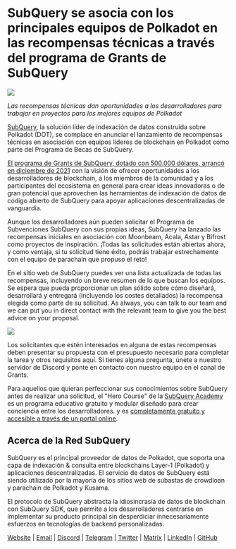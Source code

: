 # SubQuery se asocia con los principales equipos de Polkadot en las recompensas técnicas a través del programa de Grants de SubQuery

![](https://miro.medium.com/max/1400/0*KlrhjUy3MRRT98OO)

_Las recompensas técnicas dan oportunidades a los desarrolladores para trabajar en proyectos para los mejores equipos de Polkadot_

[SubQuery](https://subquery.network/), la solución líder de indexación de datos construida sobre Polkadot (DOT), se complace en anunciar el lanzamiento de recompensas técnicas en asociación con equipos líderes de blockchain en Polkadot como parte del Programa de Becas de SubQuery.

[El programa de Grants de SubQuery, dotado con 500.000 dólares, arrancó en diciembre de 2021](./20211222-grants.md) con la visión de ofrecer oportunidades a los desarrolladores de blockchain, a los miembros de la comunidad y a los participantes del ecosistema en general para crear ideas innovadoras o de gran potencial que aprovechen las herramientas de indexación de datos de código abierto de SubQuery para apoyar aplicaciones descentralizadas de vanguardia.

Aunque los desarrolladores aún pueden solicitar el Programa de Subvenciones SubQuery con sus propias ideas, SubQuery ha lanzado las recompensas iniciales en asociación con Moonbeam, Acala, Astar y Bifrost como proyectos de inspiración. ¡Todas las solicitudes están abiertas ahora, y como ventaja, si tu solicitud tiene éxito, podrás trabajar estrechamente con el equipo de parachain que propuso el reto!

En el sitio web de SubQuery puedes ver una lista actualizada de todas las recompensas, incluyendo un breve resumen de lo que buscan los equipos. Se espera que pueda proporcionar un plan sólido sobre cómo diseñará, desarrollará y entregará (incluyendo los costes detallados) la recompensa elegida como parte de su solicitud. As always, you can talk to our team and we can put you in direct contact with the relevant team to give you the best advice on your proposal.

![](https://miro.medium.com/max/1400/0*o2m57G86Tyi2UWiQ)

Los solicitantes que estén interesados en alguna de estas recompensas deben presentar su propuesta con el presupuesto necesario para completar la tarea y otros requisitos aquí. Si tienes alguna pregunta, únete a nuestro servidor de Discord y ponte en contacto con nuestro equipo en el canal de Grants.

Para aquellos que quieran perfeccionar sus conocimientos sobre SubQuery antes de realizar una solicitud, el "Hero Course" de la [SubQuery Academy](./20211018-subquery-launches-the-subquery-academy.md) es un programa educativo gratuito y modular diseñado para crear conciencia entre los desarrolladores. y es [completamente gratuito y accesible a través de un portal online](https://subquery.coassemble.com/unlock/dOKZW6O#/).

## Acerca de la Red SubQuery

SubQuery es el principal proveedor de datos de Polkadot, que soporta una capa de indexación & consulta entre blockchains Layer-1 (Polkadot) y aplicaciones descentralizadas. El servicio de datos de SubQuery está siendo utilizado por la mayoría de los sitios web de subastas de crowdloan y parachain de Polkadot y Kusama.

El protocolo de SubQuery abstracta la idiosincrasia de datos de blockchain con SubQuery SDK, que permite a los desarrolladores centrarse en implementar su producto principal sin desperdiciar innecesariamente esfuerzos en tecnologías de backend personalizadas.

[Website](https://subquery.network/) | [Email](hello@subquery.network) | [Discord](https://discord.com/invite/78zg8aBSMG) | [Telegram](https://t.me/subquerynetwork) | [Twitter](https://twitter.com/subquerynetwork) | [Matrix](https://matrix.to/#/#subquery:matrix.org) | [LinkedIn](https://www.linkedin.com/company/subquery) | [GitHub](https://github.com/subquery)
